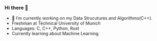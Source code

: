 ### Hi there 👋

- 🔭 I’m currently working on my Data Strucutures and Algorithms(C++).
- Freshman at Technical University of Munich
- Languages: C, C++, Python, Rust
- Currently learning about Machine Learning
